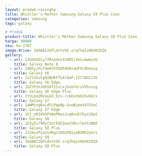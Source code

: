 ```yaml
---
layout: produk-casinghp
title: Whistler's Mother Samsung Galaxy S9 Plus Case
categories: samsung
tags: galaxy

# Produk
product-title: Whistler's Mother Samsung Galaxy S9 Plus Case
harga: 90000
sku: hn-2787
image-drive: 16dA8I2GFLdnYz9I-zrq7hq1zH6XKCRZA
gallery:
  - url: 13Ud45ECyJ7RxaVno1V4M1iYmLcmwmzsb
    title: Galaxy Note 8
  - url: 14NIyjFsf4wH7VfEQPdG0vaUFXcdUoesy
    title: Galaxy S6
  - url: 1u7lUSutgQ2BUKFfSAl0oP-1ZlTAUiJJG
    title: Galaxy S6 Edge
  - url: 1GZYPJnJHhSDf21slxjbuOrGrsVVhvxzg
    title: Galaxy S6 Edge Plus
  - url: 1tVLboIMcUuG5_Ezs-rcbEoYmX2Uv6Grx
    title: Galaxy S7
  - url: 1aWMVsg6vLdFLPqw8p-GxwBjmeV47SXoC
    title: Galaxy S7 Edge
  - url: 1Vj_nB3XGhPX8ePNasJvg0vuEfkyz18pS
    title: Galaxy S8
  - url: 1E3yIs79RyY3nrFQ5ZooCGRcrlkVtSNDP
    title: Galaxy S8 Plus
  - url: 1JibsvPsaIodRgs3XQzPB1yeBSMh2yGrs
    title: Galaxy S9
  - url: 16dA8I2GFLdnYz9I-zrq7hq1zH6XKCRZA
    title: Galaxy S9 Plus
---
```

